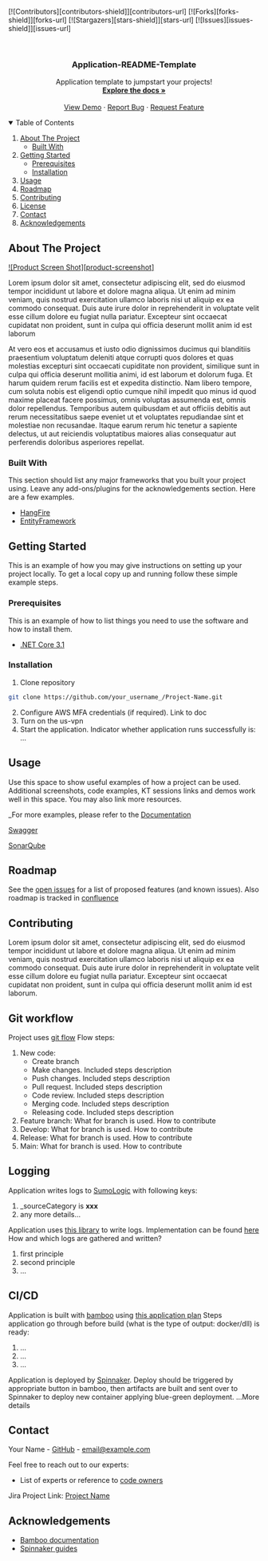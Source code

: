 [![Contributors][contributors-shield]][contributors-url]
[![Forks][forks-shield]][forks-url]
[![Stargazers][stars-shield]][stars-url]
[![Issues][issues-shield]][issues-url]


<!-- PROJECT LOGO -->
<br />
<p align="center">
  <h3 align="center">Application-README-Template</h3>

  <p align="center">
    Application template to jumpstart your projects!
    <br />
    <a href="https://github.com/othneildrew/Best-README-Template"><strong>Explore the docs »</strong></a>
    <br />
    <br />
    <a href="https://www.atlassian.com/software/jira">View Demo</a>
    ·
    <a href="https://www.atlassian.com/software/jira">Report Bug</a>
    ·
    <a href="https://www.atlassian.com/software/jira">Request Feature</a>
  </p>
</p>

<!-- TABLE OF CONTENTS -->
<details open="open">
  <summary>Table of Contents</summary>
  <ol>
    <li>
      <a href="#about-the-project">About The Project</a>
      <ul>
        <li><a href="#built-with">Built With</a></li>
      </ul>
    </li>
    <li>
      <a href="#getting-started">Getting Started</a>
      <ul>
        <li><a href="#prerequisites">Prerequisites</a></li>
        <li><a href="#installation">Installation</a></li>
      </ul>
    </li>
    <li><a href="#usage">Usage</a></li>
    <li><a href="#roadmap">Roadmap</a></li>
    <li><a href="#contributing">Contributing</a></li>
    <li><a href="#license">License</a></li>
    <li><a href="#contact">Contact</a></li>
    <li><a href="#acknowledgements">Acknowledgements</a></li>
  </ol>
</details>


## About The Project

[![Product Screen Shot][product-screenshot]](https://example.com)

Lorem ipsum dolor sit amet, consectetur adipiscing elit, sed do eiusmod tempor incididunt ut labore et dolore magna aliqua. Ut enim ad minim veniam, quis nostrud exercitation ullamco laboris nisi ut aliquip ex ea commodo consequat. Duis aute irure dolor in reprehenderit in voluptate velit esse cillum dolore eu fugiat nulla pariatur. Excepteur sint occaecat cupidatat non proident, sunt in culpa qui officia deserunt mollit anim id est laborum

At vero eos et accusamus et iusto odio dignissimos ducimus qui blanditiis praesentium voluptatum deleniti atque corrupti quos dolores et quas molestias excepturi sint occaecati cupiditate non provident, similique sunt in culpa qui officia deserunt mollitia animi, id est laborum et dolorum fuga. Et harum quidem rerum facilis est et expedita distinctio. Nam libero tempore, cum soluta nobis est eligendi optio cumque nihil impedit quo minus id quod maxime placeat facere possimus, omnis voluptas assumenda est, omnis dolor repellendus. Temporibus autem quibusdam et aut officiis debitis aut rerum necessitatibus saepe eveniet ut et voluptates repudiandae sint et molestiae non recusandae. Itaque earum rerum hic tenetur a sapiente delectus, ut aut reiciendis voluptatibus maiores alias consequatur aut perferendis doloribus asperiores repellat.

### Built With

This section should list any major frameworks that you built your project using. Leave any add-ons/plugins for the acknowledgements section. Here are a few examples.
* [HangFire](https://www.hangfire.io/)
* [EntityFramework](https://docs.microsoft.com/en-us/ef/)


## Getting Started

This is an example of how you may give instructions on setting up your project locally.
To get a local copy up and running follow these simple example steps.


### Prerequisites

This is an example of how to list things you need to use the software and how to install them.

* [.NET Core 3.1]()


### Installation

   1. Clone repository
   ```sh
   git clone https://github.com/your_username_/Project-Name.git
   ```
   2. Configure AWS MFA credentials (if required). Link to doc
   3. Turn on the us-vpn
   4. Start the application. Indicator whether application runs successfully is: ...


## Usage

Use this space to show useful examples of how a project can be used. Additional screenshots, code examples, KT sessions links and demos work well in this space. You may also link more resources.

_For more examples, please refer to the [Documentation](https://example.com)

[Swagger](https://example.com)

[SonarQube](https://example.com)


## Roadmap

See the [open issues](https://github.com/AliaksandrKarchmin/readme-template/issues) for a list of proposed features (and known issues).
Also roadmap is tracked in [confluence](https://example.com)


## Contributing
Lorem ipsum dolor sit amet, consectetur adipiscing elit, sed do eiusmod tempor incididunt ut labore et dolore magna aliqua. Ut enim ad minim veniam, quis nostrud exercitation ullamco laboris nisi ut aliquip ex ea commodo consequat. Duis aute irure dolor in reprehenderit in voluptate velit esse cillum dolore eu fugiat nulla pariatur. Excepteur sint occaecat cupidatat non proident, sunt in culpa qui officia deserunt mollit anim id est laborum.


## Git workflow
Project uses [git flow](https://www.atlassian.com/git/tutorials/comparing-workflows/gitflow-workflow#:~:text=The%20overall%20flow%20of%20Gitflow,branch%20is%20created%20from%20develop&text=When%20a%20feature%20is%20complete%20it%20is%20merged%20into%20the,merged%20into%20develop%20and%20main)
Flow steps:
1. New code: 
   * Create branch
   * Make changes. Included steps description
   * Push changes. Included steps description
   * Pull request. Included steps description
   * Code review. Included steps description
   * Merging code. Included steps description
   * Releasing code. Included steps description
2. Feature branch: What for branch is used. How to contribute
3. Develop: What for branch is used. How to contribute
4. Release: What for branch is used. How to contribute
5. Main: What for branch is used. How to contribute

## Logging
Application writes logs to [SumoLogic](https://service.us2.sumologic.com) with following keys:
1. _sourceCategory is __xxx__
2. any more details...

Application uses [this library](https://example.com) to write logs. Implementation can be found [here](https://example.com)
How and which logs are gathered and written?
1. first principle
2. second principle
3. ...

## CI/CD
Application is built with [bamboo](https://www.atlassian.com/software/bamboo) using [this application plan](https://bamboo.us.axs.com/browse/xxx)
Steps application go through before build (what is the type of output: docker/dll) is ready:
1. ...
2. ...
3. ...

Application is deployed by [Spinnaker](https://spinnaker.io).
Deploy should be triggered by appropriate button in bamboo, then artifacts are built and sent over to Spinnaker to deploy new container applying blue-green deployment.
...More details


## Contact

Your Name - [GitHub](https://github.com/your_username) - email@example.com

Feel free to reach out to our experts:
* List of experts or reference to [code owners](https://github.com/aegaxs/{repository}/blob/develop/.github/CODEOWNERS)

Jira Project Link: [Project Name](https://axsteam.atlassian.net/secure/RapidBoard.jspa?rapidView={xxx}&projectKey={xxxx})


## Acknowledgements
* [Bamboo documentation](https://confluence.atlassian.com/bamboo/bamboo-documentation-289276551.html)
* [Spinnaker guides](https://spinnaker.io/docs/guides)
